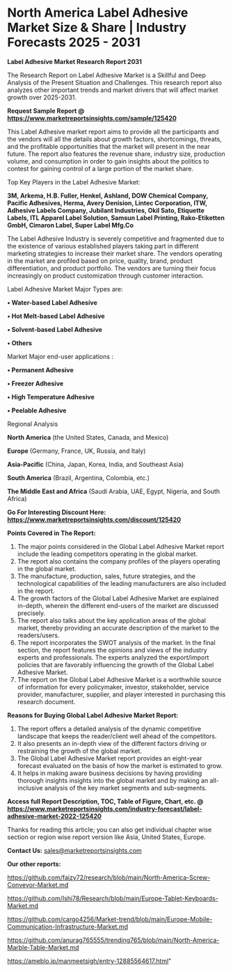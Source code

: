 # North America Label Adhesive Market Size & Share | Industry Forecasts 2025 - 2031

<strong>Label Adhesive Market Research Report 2031</strong>

The Research Report on Label Adhesive Market is a Skillful and Deep Analysis of the Present Situation and Challenges. This research report also analyzes other important trends and market drivers that will affect market growth over 2025-2031.

<strong>Request Sample Report @ <a href=https://www.marketreportsinsights.com/sample/125420>https://www.marketreportsinsights.com/sample/125420</a></strong>

This Label Adhesive market report aims to provide all the participants and the vendors will all the details about growth factors, shortcomings, threats, and the profitable opportunities that the market will present in the near future. The report also features the revenue share, industry size, production volume, and consumption in order to gain insights about the politics to contest for gaining control of a large portion of the market share.

Top Key Players in the Label Adhesive Market:

<strong>3M, Arkema, H.B. Fuller, Henkel, Ashland, DOW Chemical Company, Pacific Adhesives, Herma, Avery Denision, Lintec Corporation, ITW, Adhesive Labels Company, Jubilant Industries, Okil Sato, Etiquette Labels, ITL Apparel Label Solution, Samsun Label Printing, Rako-Etiketten GmbH, Cimaron Label, Super Label Mfg.Co</strong>

The Label Adhesive Industry is severely competitive and fragmented due to the existence of various established players taking part in different marketing strategies to increase their market share. The vendors operating in the market are profiled based on price, quality, brand, product differentiation, and product portfolio. The vendors are turning their focus increasingly on product customization through customer interaction.

Label Adhesive Market Major Types are:

<strong>• Water-based Label Adhesive

• Hot Melt-based Label Adhesive

• Solvent-based Label Adhesive

• Others</strong>

Market Major end-user applications :

<strong>• Permanent Adhesive

• Freezer Adhesive

• High Temperature Adhesive

• Peelable Adhesive</strong>

Regional Analysis

</u><strong><b>North America</b></strong> (the United States, Canada, and Mexico)

<strong><b>Europe </b></strong>(Germany, France, UK, Russia, and Italy)

<strong><b>Asia-Pacific</b></strong> (China, Japan, Korea, India, and Southeast Asia)

<strong><b>South America</b></strong> (Brazil, Argentina, Colombia, etc.)

<strong><b>The Middle East and Africa</b></strong> (Saudi Arabia, UAE, Egypt, Nigeria, and South Africa)

<strong>Go For Interesting Discount Here: <a href=https://www.marketreportsinsights.com/discount/125420>https://www.marketreportsinsights.com/discount/125420</a></strong>

<strong>Points Covered in The Report:</strong>
<ol>
  <li>The major points considered in the Global Label Adhesive Market report include the leading competitors operating in the global market.</li>
  <li>The report also contains the company profiles of the players operating in the global market.</li>
  <li>The manufacture, production, sales, future strategies, and the technological capabilities of the leading manufacturers are also included in the report.</li>
  <li>The growth factors of the Global Label Adhesive Market are explained in-depth, wherein the different end-users of the market are discussed precisely.</li>
  <li>The report also talks about the key application areas of the global market, thereby providing an accurate description of the market to the readers/users.</li>
  <li>The report incorporates the SWOT analysis of the market. In the final section, the report features the opinions and views of the industry experts and professionals. The experts analyzed the export/import policies that are favorably influencing the growth of the Global Label Adhesive Market.</li>
  <li>The report on the Global Label Adhesive Market is a worthwhile source of information for every policymaker, investor, stakeholder, service provider, manufacturer, supplier, and player interested in purchasing this research document.</li>
</ol>
<strong>Reasons for Buying Global Label Adhesive Market Report:</strong>

<ol>
  <li>The report offers a detailed analysis of the dynamic competitive landscape that keeps the reader/client well ahead of the competitors.</li>
  <li>It also presents an in-depth view of the different factors driving or restraining the growth of the global market.</li>
  <li>The Global Label Adhesive Market report provides an eight-year forecast evaluated on the basis of how the market is estimated to grow.</li>
  <li>It helps in making aware business decisions by having providing thorough insights insights into the global market and by making an all-inclusive analysis of the key market segments and sub-segments.</li>
</ol>
<strong>Access full Report Description, TOC, Table of Figure, Chart, etc. @ <a href=https://www.marketreportsinsights.com/industry-forecast/label-adhesive-market-2022-125420>https://www.marketreportsinsights.com/industry-forecast/label-adhesive-market-2022-125420</a></strong>


Thanks for reading this article; you can also get individual chapter wise section or region wise report version like Asia, United States, Europe.

<strong>Contact Us:</strong>
sales@marketreportsinsights.com

<strong>Our other reports:</strong>

<a href=https://github.com/faizy72/research/blob/main/North-America-Screw-Conveyor-Market.md>https://github.com/faizy72/research/blob/main/North-America-Screw-Conveyor-Market.md</a>

<a href=https://github.com/Ishi78/Research/blob/main/Europe-Tablet-Keyboards-Market.md>https://github.com/Ishi78/Research/blob/main/Europe-Tablet-Keyboards-Market.md</a>

<a href=https://github.com/cargo4256/Market-trend/blob/main/Europe-Mobile-Communication-Infrastructure-Market.md>https://github.com/cargo4256/Market-trend/blob/main/Europe-Mobile-Communication-Infrastructure-Market.md</a>

<a href=https://github.com/anurag765555/trending765/blob/main/North-America-Marble-Table-Market.md>https://github.com/anurag765555/trending765/blob/main/North-America-Marble-Table-Market.md</a>

<a href=https://ameblo.jp/manmeetsigh/entry-12885564617.html>https://ameblo.jp/manmeetsigh/entry-12885564617.html</a>"
